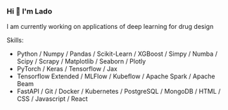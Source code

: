 ### Hi 👋 I'm Lado 
<!-- #### I am ML engineer / Data Scientist and Molecular Biologist with Bioinformatics skills -->

I am currently working on applications of deep learning for drug design

Skills: 

 - Python / Numpy / Pandas / Scikit-Learn / XGBoost / Simpy / Numba / Scipy / Scrapy / Matplotlib / Seaborn / Plotly
 - PyTorch / Keras / Tensorflow / Jax 
 - Tensorflow Extended / MLFlow / Kubeflow / Apache Spark / Apache Beam
 - FastAPI / Git / Docker / Kubernetes / PostgreSQL / MongoDB / HTML / CSS / Javascript / React 

<!---
VladimerKhasia/VladimerKhasia is a ✨ special ✨ repository because its `README.md` (this file) appears on your GitHub profile.
You can click the Preview link to take a look at your changes.
--->
<!-- - 👋 Hi, I’m @VladimerKhasia
- 👀 I’m interested in ...
- 🌱 I’m currently learning ...
- 💞️ I’m looking to collaborate on ...
- 📫 How to reach me ... -->

